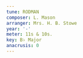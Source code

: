 ```yaml
---
tune: RODMAN
composer: L. Mason
arranger: Mrs. H. B. Stowe
year: '-'
meter: 11s & 10s.
key: B♭ Major
anacrusis: 0
---
```

